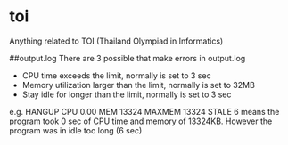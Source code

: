 # toi
Anything related to TOI (Thailand Olympiad in Informatics)

##output.log
There are 3 possible that make errors in output.log
* CPU time exceeds the limit, normally is set to 3 sec
* Memory utilization larger than the limit, normally is set to 32MB
* Stay idle for longer than the limit, normally is set to 3 sec

e.g. HANGUP CPU 0.00 MEM 13324 MAXMEM 13324 STALE 6 means the program took 0 sec of CPU time and memory of 13324KB. However the program was in idle too long (6 sec)
